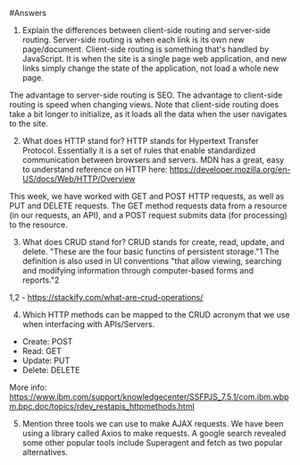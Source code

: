 #Answers
1. Explain the differences between client-side routing and server-side routing.
Server-side routing is when each link is its own new page/document. Client-side routing is something that's handled by JavaScript. It is when the site is a single page web application, and new links simply change the state of the application, not load a whole new page.

The advantage to server-side routing is SEO. The advantage to client-side routing is speed when changing views. Note that client-side routing does take a bit longer to initialize, as it loads all the data when the user navigates to the site.

2. What does HTTP stand for?
HTTP stands for Hypertext Transfer Protocol. Essentially it is a set of rules that enable standardized communication between browsers and servers. MDN has a great, easy to understand reference on HTTP here: https://developer.mozilla.org/en-US/docs/Web/HTTP/Overview

This week, we have worked with GET and POST HTTP requests, as well as PUT and DELETE requests. The GET method requests data from a resource (in our requests, an API), and a POST request submits data (for processing) to the resource.

3. What does CRUD stand for?
CRUD stands for create, read, update, and delete. "These are the four basic functins of persistent storage."1 The definition is also used in UI conventions "that allow viewing, searching and modifying information through computer-based forms and reports."2

1,2 - https://stackify.com/what-are-crud-operations/

4. Which HTTP methods can be mapped to the CRUD acronym that we use when interfacing with APIs/Servers.
- Create: POST
- Read: GET
- Update: PUT
- Delete: DELETE

More info: https://www.ibm.com/support/knowledgecenter/SSFPJS_7.5.1/com.ibm.wbpm.bpc.doc/topics/rdev_restapis_httpmethods.html

5. Mention three tools we can use to make AJAX requests.
We have been using a library called Axios to make requests. A google search revealed some other popular tools include Superagent and fetch as two popular alternatives.
